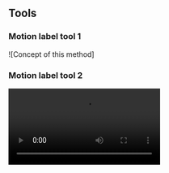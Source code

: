 ## Tools

### Motion label tool 1 
![Concept of this method]

### Motion label tool 2 
![Concept of this method](https://github.com/JacobChen1998/My-career-as-a-software-engineer/blob/main/readmes_itri/figures/demo_motion_label_tool2.mp4)
